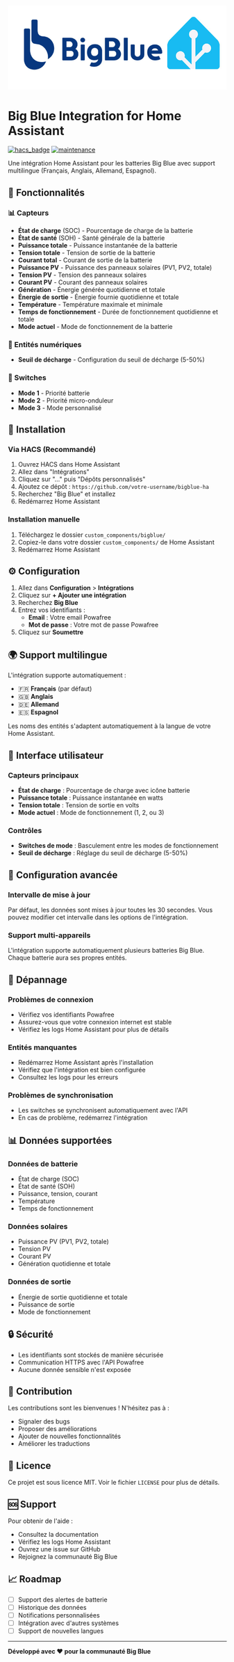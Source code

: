 ![](/custom_components/bigblue/icons/bigblue_Ha.jpg)
# Big Blue Integration for Home Assistant

[![hacs_badge](https://img.shields.io/badge/HACS-Custom-orange.svg)](https://github.com/custom-components/hacs)
[![maintenance](https://img.shields.io/badge/maintained%20by-Big%20Blue%20Community-blue.svg)](https://github.com/bigblue-community)

Une intégration Home Assistant pour les batteries Big Blue avec support multilingue (Français, Anglais, Allemand, Espagnol).

## 🌟 Fonctionnalités

### 📊 Capteurs
- **État de charge** (SOC) - Pourcentage de charge de la batterie
- **État de santé** (SOH) - Santé générale de la batterie
- **Puissance totale** - Puissance instantanée de la batterie
- **Tension totale** - Tension de sortie de la batterie
- **Courant total** - Courant de sortie de la batterie
- **Puissance PV** - Puissance des panneaux solaires (PV1, PV2, totale)
- **Tension PV** - Tension des panneaux solaires
- **Courant PV** - Courant des panneaux solaires
- **Génération** - Énergie générée quotidienne et totale
- **Énergie de sortie** - Énergie fournie quotidienne et totale
- **Température** - Température maximale et minimale
- **Temps de fonctionnement** - Durée de fonctionnement quotidienne et totale
- **Mode actuel** - Mode de fonctionnement de la batterie

### 🔢 Entités numériques
- **Seuil de décharge** - Configuration du seuil de décharge (5-50%)

### 🔘 Switches
- **Mode 1** - Priorité batterie
- **Mode 2** - Priorité micro-onduleur
- **Mode 3** - Mode personnalisé

## 🚀 Installation

### Via HACS (Recommandé)

1. Ouvrez HACS dans Home Assistant
2. Allez dans "Intégrations"
3. Cliquez sur "..." puis "Dépôts personnalisés"
4. Ajoutez ce dépôt : `https://github.com/votre-username/bigblue-ha`
5. Recherchez "Big Blue" et installez
6. Redémarrez Home Assistant

### Installation manuelle

1. Téléchargez le dossier `custom_components/bigblue/`
2. Copiez-le dans votre dossier `custom_components/` de Home Assistant
3. Redémarrez Home Assistant

## ⚙️ Configuration

1. Allez dans **Configuration** > **Intégrations**
2. Cliquez sur **+ Ajouter une intégration**
3. Recherchez **Big Blue**
4. Entrez vos identifiants :
   - **Email** : Votre email Powafree
   - **Mot de passe** : Votre mot de passe Powafree
5. Cliquez sur **Soumettre**

## 🌍 Support multilingue

L'intégration supporte automatiquement :
- 🇫🇷 **Français** (par défaut)
- 🇬🇧 **Anglais**
- 🇩🇪 **Allemand**
- 🇪🇸 **Espagnol**

Les noms des entités s'adaptent automatiquement à la langue de votre Home Assistant.

## 📱 Interface utilisateur

### Capteurs principaux
- **État de charge** : Pourcentage de charge avec icône batterie
- **Puissance totale** : Puissance instantanée en watts
- **Tension totale** : Tension de sortie en volts
- **Mode actuel** : Mode de fonctionnement (1, 2, ou 3)

### Contrôles
- **Switches de mode** : Basculement entre les modes de fonctionnement
- **Seuil de décharge** : Réglage du seuil de décharge (5-50%)

## 🔧 Configuration avancée

### Intervalle de mise à jour
Par défaut, les données sont mises à jour toutes les 30 secondes. Vous pouvez modifier cet intervalle dans les options de l'intégration.

### Support multi-appareils
L'intégration supporte automatiquement plusieurs batteries Big Blue. Chaque batterie aura ses propres entités.

## 🐛 Dépannage

### Problèmes de connexion
- Vérifiez vos identifiants Powafree
- Assurez-vous que votre connexion internet est stable
- Vérifiez les logs Home Assistant pour plus de détails

### Entités manquantes
- Redémarrez Home Assistant après l'installation
- Vérifiez que l'intégration est bien configurée
- Consultez les logs pour les erreurs

### Problèmes de synchronisation
- Les switches se synchronisent automatiquement avec l'API
- En cas de problème, redémarrez l'intégration

## 📊 Données supportées

### Données de batterie
- État de charge (SOC)
- État de santé (SOH)
- Puissance, tension, courant
- Température
- Temps de fonctionnement

### Données solaires
- Puissance PV (PV1, PV2, totale)
- Tension PV
- Courant PV
- Génération quotidienne et totale

### Données de sortie
- Énergie de sortie quotidienne et totale
- Puissance de sortie
- Mode de fonctionnement

## 🔒 Sécurité

- Les identifiants sont stockés de manière sécurisée
- Communication HTTPS avec l'API Powafree
- Aucune donnée sensible n'est exposée

## 🤝 Contribution

Les contributions sont les bienvenues ! N'hésitez pas à :
- Signaler des bugs
- Proposer des améliorations
- Ajouter de nouvelles fonctionnalités
- Améliorer les traductions

## 📄 Licence

Ce projet est sous licence MIT. Voir le fichier `LICENSE` pour plus de détails.

## 🆘 Support

Pour obtenir de l'aide :
- Consultez la documentation
- Vérifiez les logs Home Assistant
- Ouvrez une issue sur GitHub
- Rejoignez la communauté Big Blue

## 📈 Roadmap

- [ ] Support des alertes de batterie
- [ ] Historique des données
- [ ] Notifications personnalisées
- [ ] Intégration avec d'autres systèmes
- [ ] Support de nouvelles langues

---


**Développé avec ❤️ pour la communauté Big Blue**

